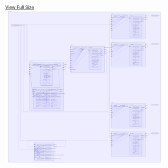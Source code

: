 [View Full Size](https://raw.githubusercontent.com/mingfang/terraform-k8s-modules/master/examples/corteza/diagram.svg?sanitize=true)<img src="diagram.svg"/>

